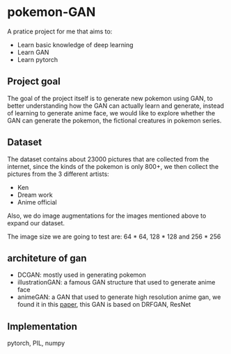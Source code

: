 # pokemon-GAN

A pratice project for me that aims to:

- Learn basic knowledge of deep learning
- Learn GAN
- Learn pytorch

## Project goal

The goal of the project itself is to generate new pokemon using GAN, to better understanding how the GAN can actually learn and generate, instead of learning to generate anime face, we would like to explore whether the GAN can generate the pokemon, the fictional creatures in pokemon series.

## Dataset

The dataset contains about 23000 pictures that are collected from the internet, since the kinds of the pokemon is only 800+, we then collect the pictures from the 3 different artists:

- Ken
- Dream work
- Anime official

Also, we do image augmentations for the images mentioned above to expand our dataset.

The image size we are going to test are: 64 * 64, 128 * 128 and 256 * 256

## architeture of gan

- DCGAN: mostly used in generating pokemon
- illustrationGAN: a famous GAN structure that used to generate anime face
- animeGAN: a GAN that used to generate high resolution anime gan, we found it in this [paper](https://arxiv.org/pdf/1708.05509.pdf), this GAN is based on DRFGAN, ResNet

## Implementation

pytorch, PIL, numpy